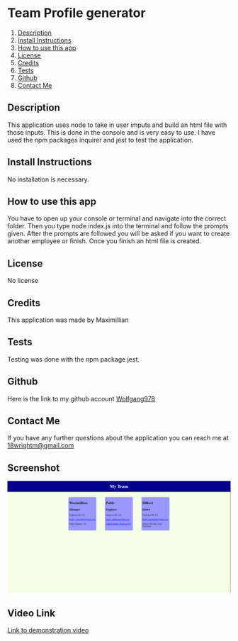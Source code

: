 

  # Team Profile generator


1. [Description](#Description)
2. [Install Instructions](#Install-Instructions)
3. [How to use this app](#How-to-use-this-app)
4. [License](#License)
5. [Credits](#Credits)
6. [Tests](#Tests)
7. [Github](#Github)
8. [Contact Me](#Contact-Me)

  
          
  
  
  ## Description 
  This application uses node to take in user imputs and build an html file with those inputs. This is done in the console
  and is very easy to use. I have used the npm packages inquirer and jest to test the application.
  
  ## Install Instructions
  No installation is necessary.
  
  ## How to use this app
  You have to open up your console or terminal and navigate into the correct folder. Then you type node index.js into the terminal and follow the prompts given.
  After the prompts are followed you will be asked if you want to create another employee or finish. Once you finish an html file is created.
  
  
## License
No license
        
    
  
  ## Credits
  This application was made by Maximillian

  ## Tests
  Testing was done with the npm package jest.

  ## Github 
 Here is the link to my github account [Wolfgang978](https://github.com/Wolfgang978)
  
  
  ## Contact Me
  If you have any further questions about the application you can reach me at 18wrightm@gmail.com

  ## Screenshot
  ![A picture of my working Team Profile generator in the browser.](./assets/TeamProfileGeneratorSS.png)

  ## Video Link
  [Link to demonstration video](https://drive.google.com/file/d/1JScJ8b2V0p4Yw_gkzeAEqvjmmwLvoVSF/view)
 
